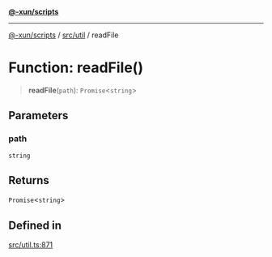 [**@-xun/scripts**](../../../README.md)

***

[@-xun/scripts](../../../README.md) / [src/util](../README.md) / readFile

# Function: readFile()

> **readFile**(`path`): `Promise`\<`string`\>

## Parameters

### path

`string`

## Returns

`Promise`\<`string`\>

## Defined in

[src/util.ts:871](https://github.com/Xunnamius/xscripts/blob/08b8dd169c5f24bef791b640ada35bc11e6e6e8e/src/util.ts#L871)
